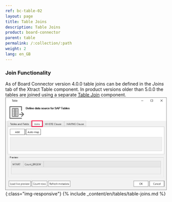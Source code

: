 ```yaml
---
ref: bc-table-02
layout: page
title: Table Joins
description: Table Joins 
product: board-connector
parent: table
permalink: /:collection/:path
weight: 2
lang: en_GB
---
```


### Join Functionality

As of Board Connector version 4.0.0 table joins can be defined in the *Joins* tab of the Xtract Table component. 
In product versions older than 5.0.0 the tables are joined using a separate [Table Join]((../table-join)) component.
![Table join ](/img/content/table-join-tab.png){:class="img-responsive"}
{% include _content/en/tables/table-joins.md  %}

